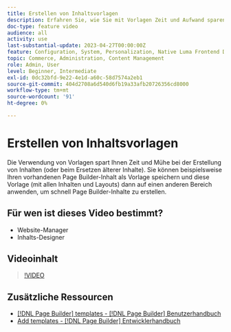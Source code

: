 ```yaml
---
title: Erstellen von Inhaltsvorlagen
description: Erfahren Sie, wie Sie mit Vorlagen Zeit und Aufwand sparen können, wenn Sie Inhalte erstellen oder ältere Inhalte ersetzen.
doc-type: feature video
audience: all
activity: use
last-substantial-update: 2023-04-27T00:00:00Z
feature: Configuration, System, Personalization, Native Luma Frontend Development
topic: Commerce, Administration, Content Management
role: Admin, User
level: Beginner, Intermediate
exl-id: 0dc32bfd-9e22-4e1d-a60c-58d7574a2eb1
source-git-commit: 404d2708a6d540d6fb19a33afb20726356cd8000
workflow-type: tm+mt
source-wordcount: '91'
ht-degree: 0%

---
```


# Erstellen von Inhaltsvorlagen

Die Verwendung von Vorlagen spart Ihnen Zeit und Mühe bei der Erstellung von Inhalten (oder beim Ersetzen älterer Inhalte). Sie können beispielsweise Ihren vorhandenen Page Builder-Inhalt als Vorlage speichern und diese Vorlage (mit allen Inhalten und Layouts) dann auf einen anderen Bereich anwenden, um schnell Page Builder-Inhalte zu erstellen.

## Für wen ist dieses Video bestimmt?

- Website-Manager
- Inhalts-Designer

## Videoinhalt

>[!VIDEO](https://video.tv.adobe.com/v/343787?quality=12&learn=on)

## Zusätzliche Ressourcen

- [[!DNL Page Builder] templates - [!DNL Page Builder] Benutzerhandbuch](https://experienceleague.adobe.com/docs/commerce-admin/page-builder/templates.html?lang=de)
- [Add templates - [!DNL Page Builder] Entwicklerhandbuch](https://developer.adobe.com/commerce/frontend-core/page-builder/content-types/create/add-templates/)
